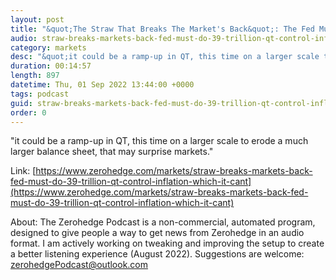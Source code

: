 ```yaml
---
layout: post
title: "&quot;The Straw That Breaks The Market's Back&quot;: The Fed Must Do $3.9 Trillion In QT To Control Inflation... Which It Can't Possibly Do"
audio: straw-breaks-markets-back-fed-must-do-39-trillion-qt-control-inflation-which-it-cant-1
category: markets
desc: "&quot;it could be a ramp-up in QT, this time on a larger scale to erode a much larger balance sheet, that may surprise markets.&quot;"
duration: 00:14:57
length: 897
datetime: Thu, 01 Sep 2022 13:44:00 +0000
tags: podcast
guid: straw-breaks-markets-back-fed-must-do-39-trillion-qt-control-inflation-which-it-cant-0
order: 0
---
```

&quot;it could be a ramp-up in QT, this time on a larger scale to erode a much larger balance sheet, that may surprise markets.&quot;

Link: [https://www.zerohedge.com/markets/straw-breaks-markets-back-fed-must-do-39-trillion-qt-control-inflation-which-it-cant](https://www.zerohedge.com/markets/straw-breaks-markets-back-fed-must-do-39-trillion-qt-control-inflation-which-it-cant)

About: The Zerohedge Podcast is a non-commercial, automated program, designed to give people a way to get news from Zerohedge in an audio format.  I am actively working on tweaking and improving the setup to create a better listening experience (August 2022).  Suggestions are welcome: [zerohedgePodcast@outlook.com](mailto:zerohedgePodcast@outlook.com)